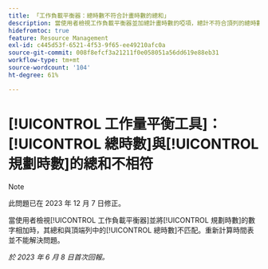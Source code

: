 ```yaml
---
title: 「工作負載平衡器：總時數不符合計畫時數的總和」
description: 當使用者檢視工作負載平衡器並加總計畫時數的啞項，總計不符合頂列的總時數。 重新計算時間表並不能解決問題。
hidefromtoc: true
feature: Resource Management
exl-id: c445d53f-6521-4f53-9f65-ee49210afc0a
source-git-commit: 008f8efcf3a21211f0e058051a56dd619e88eb31
workflow-type: tm+mt
source-wordcount: '104'
ht-degree: 61%

---
```


# [!UICONTROL 工作量平衡工具]：[!UICONTROL 總時數]與[!UICONTROL 規劃時數]的總和不相符

>[!NOTE]
>
>此問題已在 2023 年 12 月 7 日修正。

當使用者檢視[!UICONTROL 工作負載平衡器]並將[!UICONTROL 規劃時數]的數字相加時，其總和與頂端列中的[!UICONTROL 總時數]不匹配。重新計算時間表並不能解決問題。

_於 2023 年 6 月 8 日首次回報。_
